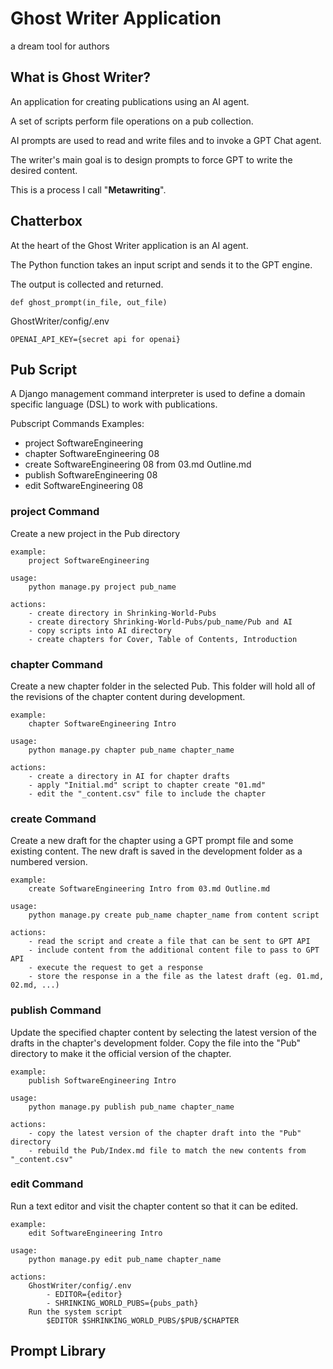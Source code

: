 # Ghost Writer Application

a dream tool for authors

## What is Ghost Writer?

An application for creating publications using an AI agent.

A set of scripts perform file operations on a pub collection.

AI prompts are used to read and write files and to invoke a GPT Chat agent.

The writer's main goal is to design prompts to force GPT to write the desired content.

This is a process I call "**Metawriting**".


## Chatterbox

At the heart of the Ghost Writer application is an AI agent.

The Python function takes an input script and sends it to the GPT engine.

The output is collected and returned.

    def ghost_prompt(in_file, out_file)

GhostWriter/config/.env

    OPENAI_API_KEY={secret api for openai}


## Pub Script

A Django management command interpreter is used to define a domain specific language (DSL)
to work with publications.

Pubscript Commands Examples:

- project SoftwareEngineering
- chapter SoftwareEngineering 08
- create  SoftwareEngineering 08 from 03.md Outline.md
- publish SoftwareEngineering 08
- edit SoftwareEngineering 08


### project Command
Create a new project in the Pub directory

    example:
        project SoftwareEngineering

    usage:
        python manage.py project pub_name

    actions:
        - create directory in Shrinking-World-Pubs
        - create directory Shrinking-World-Pubs/pub_name/Pub and AI
        - copy scripts into AI directory
        - create chapters for Cover, Table of Contents, Introduction


### chapter Command
Create a new chapter folder in the selected Pub.  This folder will hold all of the
revisions of the chapter content during development.

    example:
        chapter SoftwareEngineering Intro

    usage:
        python manage.py chapter pub_name chapter_name

    actions:
        - create a directory in AI for chapter drafts
        - apply "Initial.md" script to chapter create "01.md"
        - edit the "_content.csv" file to include the chapter


### create Command
Create a new draft for the chapter using a GPT prompt file and some existing content.
The new draft is saved in the development folder as a numbered version.

    example:
        create SoftwareEngineering Intro from 03.md Outline.md

    usage:
        python manage.py create pub_name chapter_name from content script

    actions:
        - read the script and create a file that can be sent to GPT API
        - include content from the additional content file to pass to GPT API
        - execute the request to get a response
        - store the response in a the file as the latest draft (eg. 01.md, 02.md, ...)


### publish Command
Update the specified chapter content by selecting the latest version of the
drafts in the chapter's development folder.  Copy the file into the "Pub" directory
to make it the official version of the chapter.

    example:
        publish SoftwareEngineering Intro

    usage:
        python manage.py publish pub_name chapter_name 

    actions:
        - copy the latest version of the chapter draft into the "Pub" directory
        - rebuild the Pub/Index.md file to match the new contents from "_content.csv" 


### edit Command
Run a text editor and visit the chapter content so that it can be edited.

    example:
        edit SoftwareEngineering Intro

    usage:
        python manage.py edit pub_name chapter_name

    actions:
        GhostWriter/config/.env
            - EDITOR={editor}
            - SHRINKING_WORLD_PUBS={pubs_path}
        Run the system script
            $EDITOR $SHRINKING_WORLD_PUBS/$PUB/$CHAPTER

## Prompt Library

